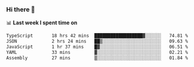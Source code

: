 ### Hi there 👋

<!--
**DBvc/DBvc** is a ✨ _special_ ✨ repository because its `README.md` (this file) appears on your GitHub profile.

Here are some ideas to get you started:

- 🔭 I’m currently working on ...
- 🌱 I’m currently learning ...
- 👯 I’m looking to collaborate on ...
- 🤔 I’m looking for help with ...
- 💬 Ask me about ...
- 📫 How to reach me: ...
- 😄 Pronouns: ...
- ⚡ Fun fact: ...
-->

📊 **Last week I spent time on**
<!--START_SECTION:waka-->

```txt
TypeScript       18 hrs 42 mins  ██████████████████▓░░░░░░   74.81 %
JSON             2 hrs 24 mins   ██▒░░░░░░░░░░░░░░░░░░░░░░   09.63 %
JavaScript       1 hr 37 mins    █▓░░░░░░░░░░░░░░░░░░░░░░░   06.51 %
YAML             33 mins         ▓░░░░░░░░░░░░░░░░░░░░░░░░   02.21 %
Assembly         27 mins         ▒░░░░░░░░░░░░░░░░░░░░░░░░   01.84 %
```

<!--END_SECTION:waka-->
